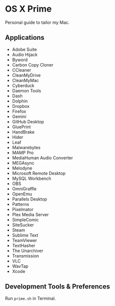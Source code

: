 # OS X Prime
Personal guide to tailor my Mac.

## Applications

- Adobe Suite
- Audio Hijack
- Byword
- Carbon Copy Cloner
- CCleaner
- CleanMyDrive
- CleanMyMac
- Cyberduck
- Daemon Tools
- Dash
- Dolphin
- Dropbox
- Firefox
- Gemini
- GitHub Desktop
- GluePrint
- HandBrake
- Hider
- Leaf
- Malwarebytes
- MAMP Pro
- MediaHuman Audio Converter
- MEGAsync
- Melodyne
- Microsoft Remote Desktop
- MySQL Workbench
- OBS
- OmniGraffle
- OpenEmu
- Parallels Desktop
- Patterns
- Pixelmator
- Plex Media Server
- SimpleComic
- SiteSucker
- Steam
- Sublime Text
- TeamViewer
- TextHasher
- The Unarchiver
- Transmission
- VLC
- WavTap
- Xcode

## Development Tools & Preferences

Run `prime.sh` in Terminal.